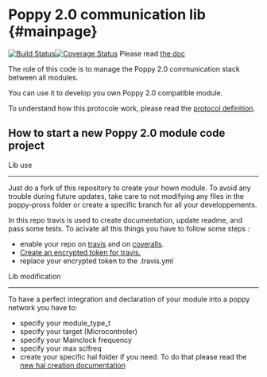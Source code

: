 Poppy 2.0 communication lib  {#mainpage}
===========================

[![Build Status](https://travis-ci.org/poppy-project/poppy-com.svg?branch=master)](https://travis-ci.org/poppy-project/poppy-com)[![Coverage Status](https://coveralls.io/repos/poppy-project/poppy-com/badge.svg?branch=master&service=github)](https://coveralls.io/github/poppy-project/poppy-com?branch=master)
Please read [the doc](http://poppy-project.github.io/poppy-com/)

The role of this code is to manage the Poppy 2.0 communication stack between all modules.

You can use it to develop you own Poppy 2.0 compatible module.

To understand how this protocole work, please read the [protocol definition](doc/protocol_definition.md).

How to start a new Poppy 2.0 module code project
------------------------------------------------

Lib use
_______

Just do a fork of this repository to create your hown module. To avoid any trouble during future updates, take care to not modifying any files in the poppy-pross folder or create a specific branch for all your developpements.

In this repo travis is used to create documentation, update readme, and pass some tests.
To acivate all this things you have to follow some steps :
 - enable your repo on [travis](https://travis-ci.org/) and on [coveralls](https://coveralls.io).
 - [Create an encrypted token for travis.](doc/travis_encrypt.md)
 - replace your encrypted token to the .travis.yml

Lib modification
________________

To have a perfect integration and declaration of your module into a poppy network you have to:
 - specify your module_type_t
 - specify your target (Microcontroler)
 - specify your Mainclock frequency
 - specify your max sclfreq
 - create your specific hal folder if you need. To do that please read the [new hal creation documentation](doc/hal_creation.md)
